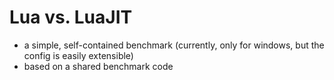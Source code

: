 # Lua vs. LuaJIT #

* a simple, self-contained benchmark (currently, only for windows, but the config is easily extensible)
* based on a shared benchmark code

